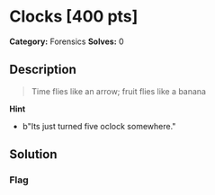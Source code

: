 # Clocks [400 pts]

**Category:** Forensics
**Solves:** 0

## Description
>Time flies like an arrow; fruit flies like a banana

**Hint**
* b"Its just turned five oclock somewhere."

## Solution

### Flag

